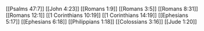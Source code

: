 [[Psalms 47:7]]
[[John 4:23]]
[[Romans 1:9]]
[[Romans 3:5]]
[[Romans 8:31]]
[[Romans 12:1]]
[[1 Corinthians 10:19]]
[[1 Corinthians 14:19]]
[[Ephesians 5:17]]
[[Ephesians 6:18]]
[[Philippians 1:18]]
[[Colossians 3:16]]
[[Jude 1:20]]
